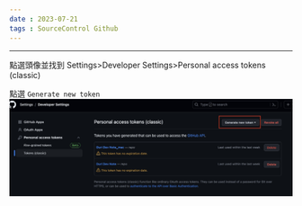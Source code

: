 ```yaml
---
date : 2023-07-21
tags : SourceControl Github
---
```

---
點選頭像並找到 Settings>Developer Settings>Personal access tokens (classic)

點選 `Generate new token` 
![screenshot 2023-07-21 at 7.10.26 PM](https://raw.githubusercontent.com/agin0634/DuriShen_DevNote/main/Archives/Images/screenshot%202023-07-21%20at%207.10.26%20PM.jpg)

